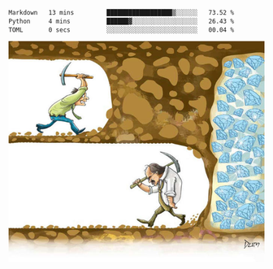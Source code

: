 <!--START_SECTION:waka-->

```txt
Markdown   13 mins         ██████████████████▒░░░░░░   73.52 %
Python     4 mins          ██████▓░░░░░░░░░░░░░░░░░░   26.43 %
TOML       0 secs          ░░░░░░░░░░░░░░░░░░░░░░░░░   00.04 %
```

<!--END_SECTION:waka-->
![](diamant.jpg)
